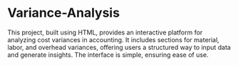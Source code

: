 # Variance-Analysis
This project, built using HTML, provides an interactive platform for analyzing cost variances in accounting. It includes sections for material, labor, and overhead variances, offering users a structured way to input data and generate insights. The interface is simple, ensuring ease of use.
